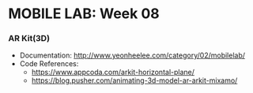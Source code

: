 # MOBILE LAB: Week 08
### AR Kit(3D)
* Documentation: http://www.yeonheelee.com/category/02/mobilelab/
* Code References: 
   - https://www.appcoda.com/arkit-horizontal-plane/
   - https://blog.pusher.com/animating-3d-model-ar-arkit-mixamo/